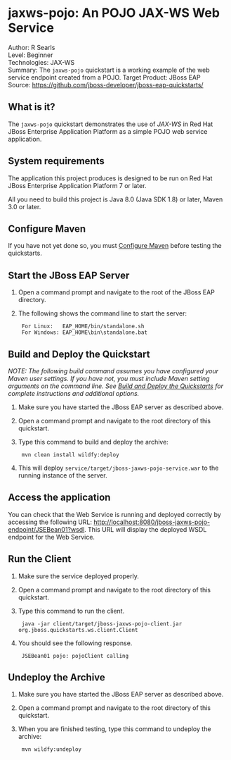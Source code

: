 jaxws-pojo: An POJO JAX-WS Web Service
==================================================
Author: R Searls  
Level: Beginner  
Technologies: JAX-WS  
Summary: The `jaxws-pojo` quickstart is a working example of the web service endpoint created from a POJO.
Target Product: JBoss EAP  
Source: <https://github.com/jboss-developer/jboss-eap-quickstarts/>  

What is it?
-----------

The `jaxws-pojo` quickstart demonstrates the use of *JAX-WS* in Red Hat JBoss Enterprise Application Platform as a simple POJO web service application.

System requirements
-------------------

The application this project produces is designed to be run on Red Hat JBoss Enterprise Application Platform 7 or later.

All you need to build this project is Java 8.0 (Java SDK 1.8) or later, Maven 3.0 or later.

 
Configure Maven
---------------

If you have not yet done so, you must [Configure Maven](https://github.com/jboss-developer/jboss-developer-shared-resources/blob/master/guides/CONFIGURE_MAVEN.md#configure-maven-to-build-and-deploy-the-quickstarts) before testing the quickstarts.


Start the JBoss EAP Server
----------------------         

1. Open a command prompt and navigate to the root of the JBoss EAP directory.
2. The following shows the command line to start the server:

        For Linux:   EAP_HOME/bin/standalone.sh
        For Windows: EAP_HOME\bin\standalone.bat


Build and Deploy the Quickstart
-------------------------

_NOTE: The following build command assumes you have configured your Maven user settings. If you have not, you must include Maven setting arguments on the command line. See [Build and Deploy the Quickstarts](../README.md#build-and-deploy-the-quickstarts) for complete instructions and additional options._

1. Make sure you have started the JBoss EAP server as described above.
2. Open a command prompt and navigate to the root directory of this quickstart.
3. Type this command to build and deploy the archive:

        mvn clean install wildfy:deploy

4. This will deploy `service/target/jboss-jaxws-pojo-service.war` to the running instance of the server.

Access the application 
---------------------

You can check that the Web Service is running and deployed correctly by accessing the following URL: <http://localhost:8080/jboss-jaxws-pojo-endpoint/JSEBean01?wsdl>. This URL will display the deployed WSDL endpoint for the Web Service.

Run the Client
--------------
1. Make sure the service deployed properly.
2. Open a command prompt and navigate to the root directory of this quickstart.
3. Type this command to run the client.

        java -jar client/target/jboss-jaxws-pojo-client.jar   org.jboss.quickstarts.ws.client.Client
4. You should see the following response.

        JSEBean01 pojo: pojoClient calling


Undeploy the Archive
--------------------

1. Make sure you have started the JBoss EAP server as described above.
2. Open a command prompt and navigate to the root directory of this quickstart.
3. When you are finished testing, type this command to undeploy the archive:

        mvn wildfy:undeploy
